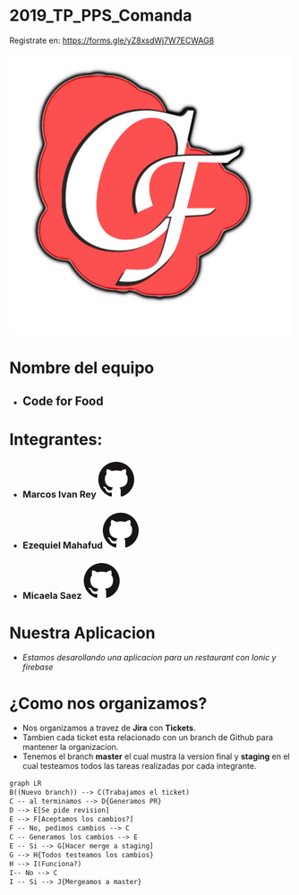 # 2019_TP_PPS_Comanda

Registrate en: https://forms.gle/yZ8xsdWj7W7ECWAG8

![Logo Code for Food](icono_1.png)

# Nombre del equipo
- ## Code for Food

# Integrantes:
 - ### Marcos Ivan Rey [![](github.png)](https://github.com/marcos514  "marcos514")
 - ### Ezequiel Mahafud[![](github.png)](https://github.com/Skieel  "Skieel")
 - ### Micaela Saez  [![](github.png)](https://github.com/micaasaezz "micaasaezz")

# Nuestra Aplicacion
- *Estamos desarollando una aplicacion para un restaurant con Ionic y firebase*

# ¿Como nos organizamos?
- Nos organizamos a travez de **Jira** con **Tickets**.
- Tambien cada ticket esta relacionado con un branch de Github para mantener la organizacion.
- Tenemos el branch **master** el cual mustra la version final y **staging** en el cual testeamos todos las tareas realizadas por cada integrante.

```mermaid
graph LR
B((Nuevo branch)) --> C(Trabajamos el ticket)
C -- al terminamos --> D{Generamos PR}
D --> E[Se pide revision]
E --> F[Aceptamos los cambios?]
F -- No, pedimos cambios --> C
C -- Generamos los cambios --> E
E -- Si --> G[Hacer merge a staging]
G --> H{Todos testeamos los cambios}
H --> I(Funciona?)
I-- No --> C
I -- Si --> J{Mergeamos a master}
```